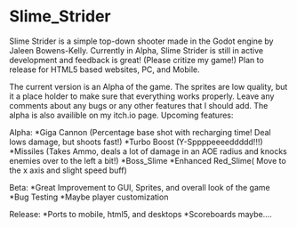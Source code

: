 # Slime_Strider
Slime Strider is a simple top-down shooter made in the Godot engine by Jaleen Bowens-Kelly. Currently in Alpha, Slime Strider is still in active development and feedback is great! (Please critize my game!) Plan to release for HTML5 based websites, PC, and Mobile.

The current version is an Alpha of the game. The sprites are low quality, but it a place holder to make sure that everything works properly. Leave any comments about any bugs or any other features that I should add. The alpha is also availible on my itch.io page. Upcoming features:

Alpha:
*Giga Cannon (Percentage base shot with recharging time! Deal lows damage, but shoots fast!)
*Turbo Boost (Y-Sppppeeeeddddd!!!)
*Missiles (Takes Ammo, deals a lot of damage in an AOE radius and knocks enemies over to the left a bit!)
*Boss_Slime
*Enhanced Red_Slime( Move to the x axis and slight speed buff)

Beta:
*Great Improvement to GUI, Sprites, and overall look of the game
*Bug Testing
*Maybe player customization

Release:
*Ports to mobile, html5, and desktops
*Scoreboards maybe....
